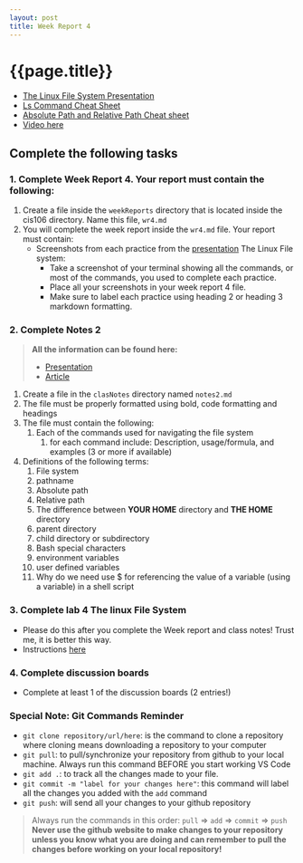 ```yaml
---
layout: post
title: Week Report 4
---
```

# {{page.title}}

* [The Linux File System Presentation](https://rapurl.live/s39)
* [Ls Command Cheat Sheet](https://rapurl.live/kdy)
* [Absolute Path and Relative Path Cheat sheet](https://rebrand.ly/3bdn1)
* [Video here](https://youtu.be/CfuT4OQ4nbY)

## Complete the following tasks

### 1. Complete Week Report 4. Your report must contain the following:

1. Create a file inside the `weekReports` directory that is located inside the cis106 directory. Name this file, `wr4.md`
2. You will complete the week report inside the `wr4.md` file. Your report must contain:
   * Screenshots from each practice from the [presentation](https://rapurl.live/s39) The Linux File system:
     * Take a screenshot of your terminal showing all the commands, or most of the commands, you used to complete each practice. 
     * Place all your screenshots in your week report 4 file. 
     * Make sure to label each practice using heading 2 or heading 3 markdown formatting.

### 2. Complete Notes 2

> **All the information can be found here:**
> * [Presentation](https://rapurl.live/s39)
> * [Article](https://cis106.com/extra/thelinuxfs/)

1. Create a file in the `clasNotes` directory named `notes2.md`
2. The file must be properly formatted using bold, code formatting and headings
3. The file must contain the following:
   1. Each of the commands used for navigating the file system 
      1. for each command include: Description, usage/formula, and examples (3 or more if available)
4. Definitions of the following terms:
   1. File system
   2. pathname
   3. Absolute path
   4. Relative path
   5. The difference between <b style="text-transform:uppercase;">your home</b> directory and <b style="text-transform:uppercase;">the home</b> directory
   6. parent directory
   7. child directory or subdirectory
   8. Bash special characters
   9.  environment variables
   10. user defined variables
   11. Why do we need use $ for referencing the value of a variable (using a variable) in a shell script

### 3. Complete lab 4 The linux File System
* Please do this after you complete the Week report and class notes! Trust me, it is better this way.
* Instructions [here](https://cis106.com/labs/lab4/)

### 4. Complete discussion boards 
* Complete at least 1 of the discussion boards (2 entries!) 
  
### Special Note: Git Commands Reminder
* `git clone repository/url/here`: is the command to clone a repository where cloning means downloading a repository to your computer
* `git pull`: to pull/synchronize your repository from github to your local machine. Always run this command BEFORE you start working VS Code
* `git add .`: to track all the changes made to your file. 
* `git commit -m "label for your changes here"`: this command will label all the changes you added with the `add` command
* `git push`: will send all your changes to your github repository

> Always run the commands in this order: `pull` =>  `add` =>  `commit` => `push` 
> **Never use the github website to make changes to your repository unless you know what you are doing and can remember to pull the changes before working on your local repository!**